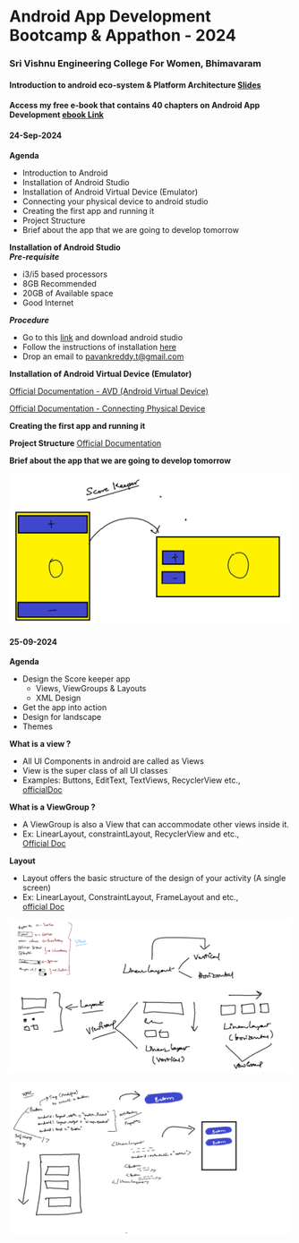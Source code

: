 # Android App Development Bootcamp & Appathon - 2024
### Sri Vishnu Engineering College For Women, Bhimavaram


#### Introduction to android eco-system & Platform Architecture [Slides](https://docs.google.com/presentation/d/1OYM4unFukbCV9q1NBmmm2ODbx1mU-Smjuo4Re6SNSTs/edit#slide=id.g116d7d9d49_3_13)

#### Access my free e-book that contains 40 chapters on Android App Development [ebook Link](https://android-app-development-documentation.readthedocs.io/en/latest/)

#### 24-Sep-2024
**Agenda**
- Introduction to Android
- Installation of Android Studio
- Installation of Android Virtual Device (Emulator)
- Connecting your physical device to android studio
- Creating the first app and running it
- Project Structure
- Brief about the app that we are going to develop tomorrow

**Installation of Android Studio**  
***Pre-requisite***
- i3/i5 based processors
- 8GB Recommended
- 20GB of Available space
- Good Internet

***Procedure***
- Go to this [link](https://developer.android.com/studio) and download android studio
- Follow the instructions of installation [here](https://developer.android.com/studio/install)
- Drop an email to [pavankreddy.t@gmail.com](pavankreddy.t@gmail.com)
  
**Installation of Android Virtual Device (Emulator)**

[Official Documentation - AVD (Android Virtual Device)](https://developer.android.com/studio/run/managing-avds)

[Official Documentation - Connecting Physical Device](https://developer.android.com/studio/run/device)

**Creating the first app and running it**  

**Project Structure**
[Official Documentation](https://developer.android.com/studio/projects)

**Brief about the app that we are going to develop tomorrow**

![Scorekeeper](/scorekeeper.png)

#### 25-09-2024
**Agenda**
- Design the Score keeper app
  - Views, ViewGroups & Layouts
  - XML Design
- Get the app into action
- Design for landscape
- Themes

**What is a view ?**
- All UI Components in android are called as Views
- View is the super class of all UI classes
- Examples: Buttons, EditText, TextViews, RecyclerView etc.,  
[officialDoc](https://developer.android.com/reference/android/view/View)   

**What is a ViewGroup ?**
- A ViewGroup is also a View that can accommodate other views inside it. 
- Ex: LinearLayout, constraintLayout, RecyclerView and etc.,  
[Official Doc](https://developer.android.com/reference/android/view/ViewGroup)  

**Layout**  
- Layout offers the basic structure of the design of your activity (A single screen)
- Ex: LinearLayout, ConstraintLayout, FrameLayout and etc.,  
[official Doc](https://developer.android.com/develop/ui/views/layout/declaring-layout)


![vvgl](/vvgl.png)

![vvgl2](/vvgl2.png)


